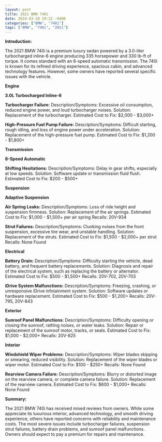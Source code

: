 ```yaml
---
layout: post
title: 2021 BMW 740i
date: 2024-03-28 19:22 -0400
categories: ["BMW", "740i"]
tags: ["BMW", "740i", "2021"]
---
```

**Introduction:**

The 2021 BMW 740i is a premium luxury sedan powered by a 3.0-liter turbocharged inline-6 engine producing 335 horsepower and 330 lb-ft of torque. It comes standard with an 8-speed automatic transmission. The 740i is known for its refined driving experience, spacious cabin, and advanced technology features. However, some owners have reported several specific issues with the vehicle.

**Engine**

**3.0L Turbocharged Inline-6**

**Turbocharger Failure:**
Description/Symptoms: Excessive oil consumption, reduced engine power, and loud turbocharger noises.
Solution: Replacement of the turbocharger.
Estimated Cost to Fix: $2,000 - $3,000+

**High-Pressure Fuel Pump Failure:**
Description/Symptoms: Difficult starting, rough idling, and loss of engine power under acceleration.
Solution: Replacement of the high-pressure fuel pump.
Estimated Cost to Fix: $1,200 - $1,800+

**Transmission**

**8-Speed Automatic**

**Shifting Hesitations:**
Description/Symptoms: Delay in gear shifts, especially at low speeds.
Solution: Software update or transmission fluid flush.
Estimated Cost to Fix: $200 - $500+

**Suspension**

**Adaptive Suspension**

**Air Spring Leaks:**
Description/Symptoms: Loss of ride height and suspension firmness.
Solution: Replacement of the air springs.
Estimated Cost to Fix: $1,000 - $1,500+ per air spring
Recalls: 20V-934

**Strut Failures:**
Description/Symptoms: Clunking noises from the front suspension, excessive tire wear, and unstable handling.
Solution: Replacement of the struts.
Estimated Cost to Fix: $1,500 - $2,000+ per strut
Recalls: None Found

**Electrical**

**Battery Drain:**
Description/Symptoms: Difficulty starting the vehicle, dead battery, and frequent battery replacements.
Solution: Diagnosis and repair of the electrical system, such as replacing the battery or alternator.
Estimated Cost to Fix: $500 - $1,500+
Recalls: 20V-702, 20V-703

**iDrive System Malfunctions:**
Description/Symptoms: Freezing, crashing, or unresponsive iDrive infotainment system.
Solution: Software updates or hardware replacement.
Estimated Cost to Fix: $500 - $1,200+
Recalls: 20V-795, 20V-843

**Exterior**

**Sunroof Panel Malfunctions:**
Description/Symptoms: Difficulty opening or closing the sunroof, rattling noises, or water leaks.
Solution: Repair or replacement of the sunroof motor, tracks, or seals.
Estimated Cost to Fix: $1,000 - $2,000+
Recalls: 20V-825

**Interior**

**Windshield Wiper Problems:**
Description/Symptoms: Wiper blades skipping or smearing, reduced visibility.
Solution: Replacement of the wiper blades or wiper motor.
Estimated Cost to Fix: $100 - $250+
Recalls: None Found

**Rearview Camera Failure:**
Description/Symptoms: Blurry or distorted image on the rearview camera, or complete camera failure.
Solution: Replacement of the rearview camera.
Estimated Cost to Fix: $600 - $1,000+
Recalls: None Found

**Summary:**

The 2021 BMW 740i has received mixed reviews from owners. While some appreciate its luxurious interior, advanced technology, and smooth driving experience, others have reported concerns with reliability and maintenance costs. The most severe issues include turbocharger failures, suspension strut failures, battery drain problems, and sunroof panel malfunctions. Owners should expect to pay a premium for repairs and maintenance.
